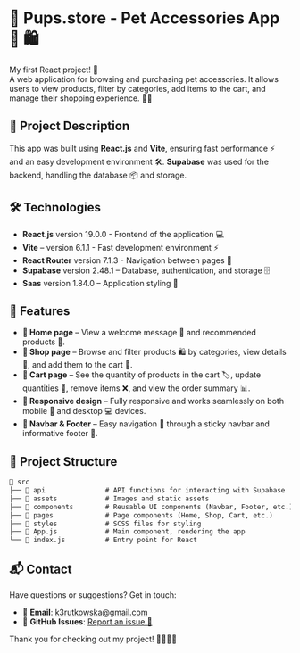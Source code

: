 
# 🐩 Pups.store - Pet Accessories App 🛒 🛍

My first React project! 🚀  
A web application for browsing and purchasing pet accessories. It allows users to view products, filter by categories, add items to the cart, and manage their shopping experience. 🐶🦮


## 📖 Project Description

This app was built using **React.js** and **Vite**, ensuring fast performance ⚡ and an easy development environment 🛠️. **Supabase** was used for the backend, handling the database 📦 and storage.


## 🛠️ Technologies

- **React.js** version 19.0.0 - Frontend of the application 💻
- **Vite** – version 6.1.1 - Fast development environment ⚡
- **React Router** version 7.1.3 - Navigation between pages 🔄
- **Supabase** version 2.48.1 – Database, authentication, and storage 🗄️
- **Saas** version 1.84.0 – Application styling 🎨


## 🎯 Features

- **📌 Home page** – View a welcome message 👋 and recommended products 🌟.
- **📌 Shop page** – Browse and filter products 🛍️ by categories, view details 🧐, and add them to the cart 🛒.
- **📌 Cart page** – See the quantity of products in the cart 🏷️, update quantities 🔢, remove items ❌, and view the order summary 📊.
- **📌 Responsive design** – Fully responsive and works seamlessly on both mobile 📱 and desktop 💻 devices.
- **📌 Navbar & Footer** – Easy navigation 🔽 through a sticky navbar and informative footer 📜.


## 🦴 Project Structure

```txt
📂 src  
├── 📂 api               # API functions for interacting with Supabase  
├── 📂 assets            # Images and static assets  
├── 📂 components        # Reusable UI components (Navbar, Footer, etc.)  
├── 📂 pages             # Page components (Home, Shop, Cart, etc.)  
├── 📂 styles            # SCSS files for styling  
├── 📝 App.js            # Main component, rendering the app  
└── 🔑 index.js          # Entry point for React 
```

## 📬 Contact

Have questions or suggestions? Get in touch:

- 📧 **Email**: [k3rutkowska@gmail.com](mailto:k3rutkowska@gmail.com)  
- 🐙 **GitHub Issues**: [Report an issue 🚨](https://github.com/rvtkovsk/Pups.store/issues)


Thank you for checking out my project! 👾💁🏻‍♀️
